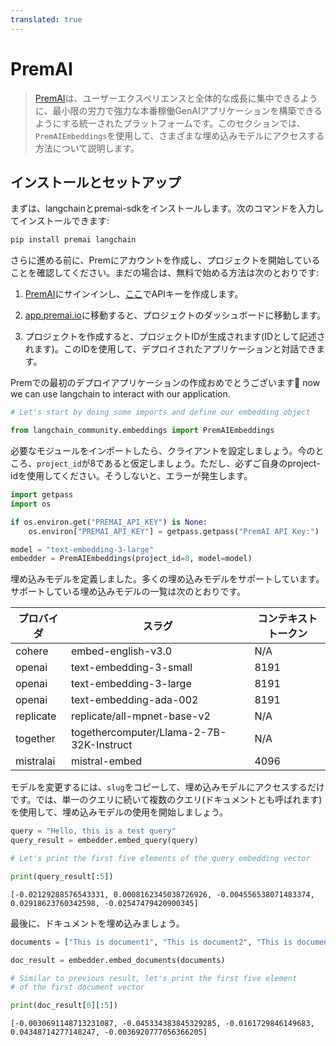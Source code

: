 ```yaml
---
translated: true
---
```


# PremAI

>[PremAI](https://app.premai.io)は、ユーザーエクスペリエンスと全体的な成長に集中できるように、最小限の労力で強力な本番稼働GenAIアプリケーションを構築できるようにする統一されたプラットフォームです。このセクションでは、`PremAIEmbeddings`を使用して、さまざまな埋め込みモデルにアクセスする方法について説明します。

## インストールとセットアップ

まずは、langchainとpremai-sdkをインストールします。次のコマンドを入力してインストールできます:

```bash
pip install premai langchain
```

さらに進める前に、Premにアカウントを作成し、プロジェクトを開始していることを確認してください。まだの場合は、無料で始める方法は次のとおりです:

1. [PremAI](https://app.premai.io/accounts/login/)にサインインし、[ここ](https://app.premai.io/api_keys/)でAPIキーを作成します。

2. [app.premai.io](https://app.premai.io)に移動すると、プロジェクトのダッシュボードに移動します。

3. プロジェクトを作成すると、プロジェクトIDが生成されます(IDとして記述されます)。このIDを使用して、デプロイされたアプリケーションと対話できます。

Premでの最初のデプロイアプリケーションの作成おめでとうございます🎉 now we can use langchain to interact with our application.

```python
# Let's start by doing some imports and define our embedding object

from langchain_community.embeddings import PremAIEmbeddings
```

必要なモジュールをインポートしたら、クライアントを設定しましょう。今のところ、`project_id`が8であると仮定しましょう。ただし、必ずご自身のproject-idを使用してください。そうしないと、エラーが発生します。

```python
import getpass
import os

if os.environ.get("PREMAI_API_KEY") is None:
    os.environ["PREMAI_API_KEY"] = getpass.getpass("PremAI API Key:")
```

```python
model = "text-embedding-3-large"
embedder = PremAIEmbeddings(project_id=8, model=model)
```

埋め込みモデルを定義しました。多くの埋め込みモデルをサポートしています。サポートしている埋め込みモデルの一覧は次のとおりです。

| プロバイダ  | スラグ                                     | コンテキストトークン |
|-------------|------------------------------------------|----------------|
| cohere      | embed-english-v3.0                       | N/A            |
| openai      | text-embedding-3-small                   | 8191           |
| openai      | text-embedding-3-large                   | 8191           |
| openai      | text-embedding-ada-002                   | 8191           |
| replicate   | replicate/all-mpnet-base-v2              | N/A            |
| together    | togethercomputer/Llama-2-7B-32K-Instruct | N/A            |
| mistralai   | mistral-embed                            | 4096           |

モデルを変更するには、`slug`をコピーして、埋め込みモデルにアクセスするだけです。では、単一のクエリに続いて複数のクエリ(ドキュメントとも呼ばれます)を使用して、埋め込みモデルの使用を開始しましょう。

```python
query = "Hello, this is a test query"
query_result = embedder.embed_query(query)

# Let's print the first five elements of the query embedding vector

print(query_result[:5])
```

```output
[-0.02129288576543331, 0.0008162345038726926, -0.004556538071483374, 0.02918623760342598, -0.02547479420900345]
```

最後に、ドキュメントを埋め込みましょう。

```python
documents = ["This is document1", "This is document2", "This is document3"]

doc_result = embedder.embed_documents(documents)

# Similar to previous result, let's print the first five element
# of the first document vector

print(doc_result[0][:5])
```

```output
[-0.0030691148713231087, -0.045334383845329285, -0.0161729846149683, 0.04348714277148247, -0.0036920777056366205]
```
